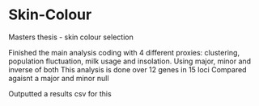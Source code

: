 # Skin-Colour
Masters thesis - skin colour selection

Finished the main analysis coding with 4 different proxies: clustering, population fluctuation, milk usage and insolation.
Using major, minor and inverse of both 
This analysis is done over 12 genes in 15 loci
Compared agaisnt a major and minor null 

Outputted a results csv for this 
